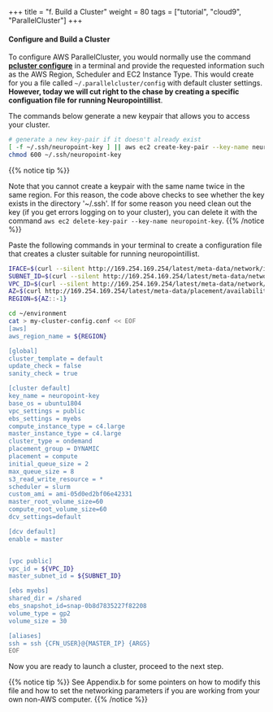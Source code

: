 +++
title = "f. Build a Cluster"
weight = 80
tags = ["tutorial", "cloud9", "ParallelCluster"]
+++
#### Configure and Build a Cluster

To configure AWS ParallelCluster, you would normally use the command
[**pcluster
configure**](https://docs.aws.amazon.com/parallelcluster/latest/ug/getting-started-configuring-parallelcluster.html)
in a terminal and provide the requested information such as the AWS
Region, Scheduler and EC2 Instance Type. This would create for you a file called `~/.parallelcluster/config` with default cluster settings. **However, today we will cut right to the chase by creating a specific configuation file for running Neuropointillist**.

The commands below generate a new keypair that allows you to access your cluster. 

```bash
# generate a new key-pair if it doesn't already exist
[ -f ~/.ssh/neuropoint-key ] || aws ec2 create-key-pair --key-name neuropoint-key --query KeyMaterial --output text > ~/.ssh/neuropoint-key
chmod 600 ~/.ssh/neuropoint-key

```

{{% notice tip %}}

Note that you cannot create a keypair with the same name twice in the
same region. For this reason, the code above checks to see whether the
key exists in the directory '~/.ssh'. If for some reason you need
clean out the key (if you get errors logging on to your cluster), you can  delete it with the command `aws ec2 delete-key-pair --key-name neuropoint-key`.
{{% /notice %}}


Paste the following commands in your terminal to create a
configuration file that creates a cluster suitable for running
neuropointillist. 


```bash
IFACE=$(curl --silent http://169.254.169.254/latest/meta-data/network/interfaces/macs/)
SUBNET_ID=$(curl --silent http://169.254.169.254/latest/meta-data/network/interfaces/macs/${IFACE}/subnet-id)
VPC_ID=$(curl --silent http://169.254.169.254/latest/meta-data/network/interfaces/macs/${IFACE}/vpc-id)
AZ=$(curl http://169.254.169.254/latest/meta-data/placement/availability-zone)
REGION=${AZ::-1}

cd ~/environment
cat > my-cluster-config.conf << EOF
[aws]
aws_region_name = ${REGION}

[global]
cluster_template = default
update_check = false
sanity_check = true

[cluster default]
key_name = neuropoint-key
base_os = ubuntu1804
vpc_settings = public
ebs_settings = myebs
compute_instance_type = c4.large
master_instance_type = c4.large
cluster_type = ondemand
placement_group = DYNAMIC
placement = compute
initial_queue_size = 2
max_queue_size = 8
s3_read_write_resource = *
scheduler = slurm
custom_ami = ami-05d0ed2bf06e42331
master_root_volume_size=60
compute_root_volume_size=60
dcv_settings=default

[dcv default]
enable = master


[vpc public]
vpc_id = ${VPC_ID}
master_subnet_id = ${SUBNET_ID}

[ebs myebs]
shared_dir = /shared
ebs_snapshot_id=snap-0b8d7835227f82208
volume_type = gp2
volume_size = 30

[aliases]
ssh = ssh {CFN_USER}@{MASTER_IP} {ARGS}
EOF
```

Now you are ready to launch a cluster, proceed to the next step.

{{% notice tip %}}
See Appendix.b for some pointers on how to modify 
this file and how to set the networking parameters if you are working 
from your own non-AWS computer. 
{{% /notice %}}

